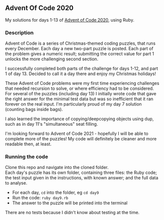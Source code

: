 ## Advent Of Code 2020
My solutions for days 1-13 of [Advent of Code 2020](https://adventofcode.com/2020), using Ruby.

### Description
Advent of Code is a series of Christmas-themed coding puzzles, that runs every December. Each day a new two-part puzzle is posted. Each part of the problem gives a numeric result; submitting the correct value for part 1 unlocks the more challenging second section.

I successfully completed both parts of the challenge for days 1-12, and part 1 of day 13. Decided to call it a day there and enjoy my Christmas holidays!

These Advent of Code problems were my first time experiencing challenges that needed recursion to solve, or where efficiency had to be considered. For several of the puzzles (including day 13) I initially wrote code that gave the right answer for the minimal test data but was so inefficient that it ran forever on the real input. I'm particularly proud of my day 7 solution (counting bags inside bags).

I also learned the importance of copying/deepcopying objects using dup, such as in day 11's "simultaneous" seat filling.

I'm looking forward to Advent of Code 2021 -  hopefully I will be able to complete more of the puzzles! My code will definitely be cleaner and more readable then, at least.

### Running the code
Clone this repo and navigate into the cloned folder.  
Each day's puzzle has its own folder, containing three files: the Ruby code; the test input given in the instructions, with known answer; and the full data to analyse.
* For each day, `cd` into the folder, eg `cd day9`
* Run the code: `ruby day9.rb`
* The answer to the puzzle will be printed into the terminal

There are no tests because I didn't know about testing at the time.
